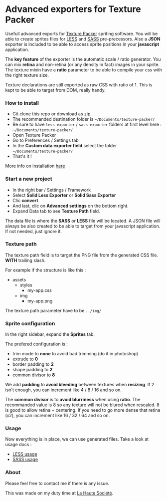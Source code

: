 # Advanced exporters for Texture Packer

Usefull advanced exports for [Texture Packer](https://www.codeandweb.com/texturepacker) spriting software. You will be able to create sprites files for [LESS](http://lesscss.org/) and [SASS](http://sass-lang.com/) pre-precessors. Also a **JSON** exporter is included to be able to access sprite positions in your **javascript** application.

The **key feature** of the exporter is the automatic scale / ratio generator. You can mix **retina** and non-retina (or any density in fact) images in your sprite. The texture mixin have a **ratio** parameter to be able to compile your css with the right texture size.

Texture declarations are still exported as raw CSS with ratio of 1. This is kept to be able to target from DOM, really handy.


### How to install

- Git clone this repo or download as zip.
- The recommanded destination folder is `~/Documents/texture-packer/`
- Be sure to have `less-exporter` / `sass-exporter` folders at first level here : `~/Documents/texture-packer/`
- Open Texture Packer
- Go to Preferences / Settings tab
- In the **Custom data exporter field** select the folder `~/Documents/texture-packer/`
- That's it !

More info on installation [here](https://www.codeandweb.com/texturepacker/documentation)



### Start a new project

- In the right bar / Settings / Framework
- Select **Solid Less Exporter** or **Solid Sass Exporter**
- Clic **convert**
- And last, clic on **Advanced settings** on the bottom right.
- Expand Data tab to see **Texture Path** field.

The data file is where the **SASS** or **LESS** file will be located.
A JSON file will always be also created to be able to target from your javascript application. If not needed, just ignore it.



### Texture path

The texture path field is to target the PNG file from the generated CSS file. **WITH** trailing slash.

For example if the structure is like this :
- assets
    - styles
        - my-app.css
    - img
        - my-app.png

The texture path parameter have to be `../img/`



### Sprite configuration

In the right sidebar, expand the **Sprites** tab.

The prefered configuration is :
- trim mode to **none** to avoid bad trimming (do it in photoshop)
- extrude to **0**
- border padding to **2**
- shape padding to **2**
- common divisor to **8**

We add **padding** to **avoid bleeding** between textures when **resizing**. If 2 isn't enough, you can increment like 4 / 8 / 16 and so on.

The **common divisor** is to **avoid blurriness** when using **ratio**. The recommanded value is 8 so any texture will not be blured when rescaled. 8 is good to allow retina + centering. If you need to go more dense that retina (x2), you can increment like 16 / 32 / 64 and so on.



### Usage

Now everything is in place, we can use generated files.
Take a look at usage docs :

- [LESS usage](https://github.com/la-haute-societe/texture-packer-solid-exporter/blob/master/less-usage.md)
- [SASS usage](https://github.com/la-haute-societe/texture-packer-solid-exporter/blob/master/sass-usage.md)


### About

Please feel free to contact me if there is any issue.

This was made on my duty time at [La Haute Société](http://www.lahautesociete.com).
